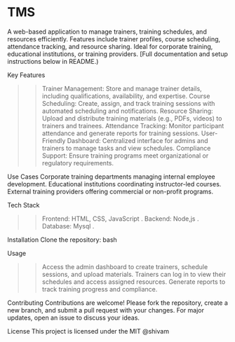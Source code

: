 # TMS
A web-based application to manage trainers, training schedules, and resources efficiently. Features include trainer profiles, course scheduling, attendance tracking, and resource sharing. Ideal for corporate training, educational institutions, or training providers.  [Full documentation and setup instructions below in README.)

Key Features
>>Trainer Management: Store and manage trainer details, including qualifications, availability, and expertise.
>>Course Scheduling: Create, assign, and track training sessions with automated scheduling and notifications.
>>Resource Sharing: Upload and distribute training materials (e.g., PDFs, videos) to trainers and trainees.
>>Attendance Tracking: Monitor participant attendance and generate reports for training sessions.
>>User-Friendly Dashboard: Centralized interface for admins and trainers to manage tasks and view schedules.
>>Compliance Support: Ensure training programs meet organizational or regulatory requirements.



Use Cases
Corporate training departments managing internal employee development.
Educational institutions coordinating instructor-led courses.
External training providers offering commercial or non-profit programs.



Tech Stack
>>Frontend: HTML, CSS, JavaScript .
>>Backend: Node,js  .
>>Database: Mysql .



Installation
Clone the repository:
bash

Usage
>>Access the admin dashboard to create trainers, schedule sessions, and upload materials.
>>Trainers can log in to view their schedules and access assigned resources.
>>Generate reports to track training progress and compliance.
>>
Contributing
Contributions are welcome! Please fork the repository, create a new branch, and submit a pull request with your changes. For major updates, open an issue to discuss your ideas.

License
This project is licensed under the MIT
@shivam
